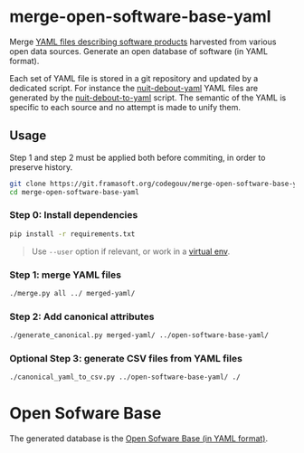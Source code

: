 # merge-open-software-base-yaml

Merge [YAML files describing software products](https://framagit.org/groups/codegouv)
harvested from various open data sources. Generate an open database of software (in YAML
format).

Each set of YAML file is stored in a git repository and updated by a
dedicated script. For instance the [nuit-debout-yaml](https://framagit.org/codegouv/nuit-debout-yaml)
YAML files are generated by the [nuit-debout-to-yaml](https://framagit.org/codegouv/nuit-debout-to-yaml)
script. The semantic of the YAML is specific to each source and no attempt is made to unify them.

## Usage

Step 1 and step 2 must be applied both before commiting, in order to preserve history.

```bash
git clone https://git.framasoft.org/codegouv/merge-open-software-base-yaml.git
cd merge-open-software-base-yaml
```

### Step 0: Install dependencies

```bash
pip install -r requirements.txt
```

> Use `--user` option if relevant, or work in a [virtual env](https://github.com/berdario/pew).

### Step 1: merge YAML files

```bash
./merge.py all ../ merged-yaml/
```

### Step 2: Add canonical attributes

```bash
./generate_canonical.py merged-yaml/ ../open-software-base-yaml/
```

### Optional Step 3: generate CSV files from YAML files

```bash
./canonical_yaml_to_csv.py ../open-software-base-yaml/ ./
```

# Open Sofware Base

The generated database is the [Open Sofware Base (in YAML format)](https://git.framasoft.org/codegouv/open-software-base-yaml).

